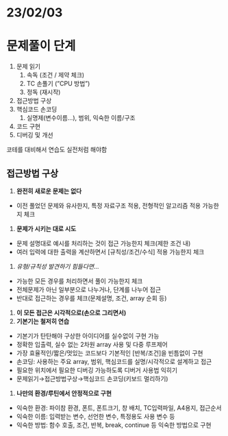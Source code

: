# 23/02/03

# 문제풀이 단계

1. 문제 읽기
   1. 속독 (조건 / 제약 체크)
   2. TC 손풀기 (”CPU 방법”)
   3. 정독 (재시작)
2. 접근방법 구상
3. 핵심코드 손코딩
   1. 실명제(변수이름…), 범위, 익숙한 이름/구조
4. 코드 구현
5. 디버깅 및 개선

코테를 대비해서 연습도 실전처럼 해야함

## 접근방법 구상

1. **완전히 새로운 문제는 없다**
- 이전 풀었던 문제와 유사한지, 특정 자료구조 적용, 전형적인 알고리즘 적용 가능한지 체크
1. **문제가 시키는 대로 시도**
- 문제 설명대로 예시를 처리하는 것이 접근 가능한지 체크(제한 조건 내)
- 여러 입력에 대한 출력을 계산하면서 [규칙성/조건/수식] 적용 가능한지 체크
1. *유형/규칙성 발견하기 힘들다면…*
- 가능한 모든 경우를 처리하면서 풀이 가능한지 체크
- 전체문제가 아닌 일부분으로 나누거나, 단계를 나누어 접근
- 반대로 접근하는 경우를 체크(문제설명, 조건, array 순회 등)
1. **이 모든 접근은 시각적으로(손으로 그리면서)**
2. **기본기는 철저히 연습**
- 기본기가 탄탄해야 구상한 아이디어를 실수없이 구현 가능
- 정확한 입출력, 실수 없는 2차원 array 사용 및 다중 루프제어
- 가장 효율적인/짧은/멋있는 코드보다 기본적인 [반복/조건]을 빈틈없이 구현
- 손코딩: 사용하는 주요 array, 범위, 핵심코드를 실명/시각적으로 설계하고 접근
- 필요한 위치에서 필요한 디버깅 가능하도록 디버거 사용법 익히기
- 문제읽기→접근방법구상→핵심코드 손코딩(키보드 멀리하기)
1. **나만의 환경/루틴에서 안정적으로 구현**
- 익숙한 환경: 파이참 환경, 폰트, 폰트크기, 창 배치, TC입력파일, A4용지, 접근순서
- 익숙한 이름: 입력받는 변수, 선언한 변수, 특정용도 사용 변수 등
- 익숙한 방법: 함수 호출, 조건, 반복, break, continue 등 익숙한 방법으로 구현
